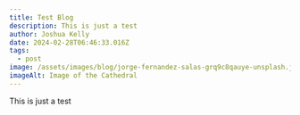```yaml
---
title: Test Blog
description: This is just a test
author: Joshua Kelly
date: 2024-02-28T06:46:33.016Z
tags:
  - post
image: /assets/images/blog/jorge-fernandez-salas-grq9c8qauye-unsplash.jpg
imageAlt: Image of the Cathedral
---
```

This is just a test
